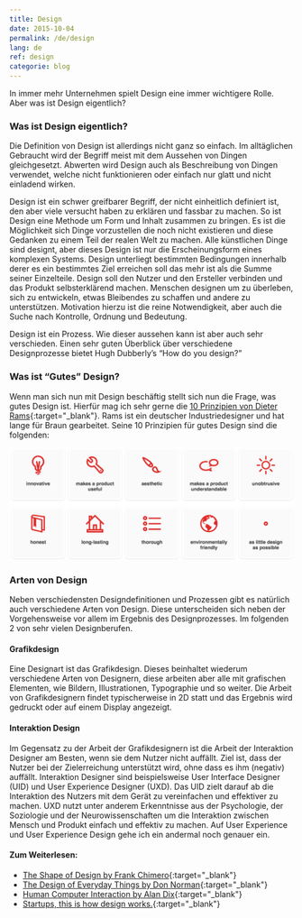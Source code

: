 ```yaml
---
title: Design
date: 2015-10-04
permalink: /de/design
lang: de
ref: design
categorie: blog
---
```


In immer mehr Unternehmen spielt Design eine immer wichtigere Rolle. Aber was ist Design eigentlich?


### Was ist Design eigentlich?

Die Definition von Design ist allerdings nicht ganz so einfach. Im alltäglichen Gebraucht wird der Begriff meist mit dem Aussehen von Dingen gleichgesetzt. Abwerten wird Design auch als Beschreibung von Dingen verwendet, welche nicht funktionieren oder einfach nur glatt und nicht einladend wirken. 

Design ist ein schwer greifbarer Begriff, der nicht einheitlich definiert ist, den aber viele versucht haben zu erklären und fassbar zu machen. So ist Design eine Methode um Form und Inhalt zusammen zu bringen. Es ist die Möglichkeit sich Dinge vorzustellen die noch nicht existieren und diese Gedanken zu einem Teil der realen Welt zu machen. Alle künstlichen Dinge sind designt, aber dieses Design ist nur die Erscheinungsform eines komplexen Systems. Design unterliegt bestimmten Bedingungen innerhalb derer es ein bestimmtes Ziel erreichen soll das mehr ist als die Summe seiner Einzelteile. Design soll den Nutzer und den Ersteller verbinden und das Produkt selbsterklärend machen. Menschen designen um zu überleben, sich zu entwickeln, etwas Bleibendes zu schaffen und andere zu unterstützen. Motivation hierzu ist die reine Notwendigkeit, aber auch die Suche nach Kontrolle, Ordnung und Bedeutung. 

Design ist ein Prozess. Wie dieser aussehen kann ist aber auch sehr verschieden. Einen sehr guten Überblick über verschiedene Designprozesse bietet Hugh Dubberly’s “How do you design?”


### Was ist “Gutes” Design?

Wenn man sich nun mit Design beschäftig stellt sich nun die Frage, was gutes Design ist. Hierfür mag ich sehr gerne die [10 Prinzipien von Dieter Rams](https://startupsthisishowdesignworks.com){:target="_blank"}. Rams ist ein deutscher Industriedesigner und hat lange für Braun gearbeitet. Seine 10 Prinzipien für gutes Design sind die folgenden:

![img](/img/gooddesign.png)


### Arten von Design

Neben verschiedensten Designdefinitionen und Prozessen gibt es natürlich auch verschiedene Arten von Design. Diese unterscheiden sich neben der Vorgehensweise vor allem im Ergebnis des Designprozesses. Im folgenden 2 von sehr vielen Designberufen.


#### Grafikdesign

Eine Designart ist das Grafikdesign. Dieses beinhaltet wiederum verschiedene Arten von Designern, diese arbeiten aber alle mit grafischen Elementen, wie Bildern, Illustrationen, Typographie und so weiter. Die Arbeit von Grafikdesignern findet typischerweise in 2D statt und das Ergebnis wird gedruckt oder auf einem Display angezeigt.


#### Interaktion Design

Im Gegensatz zu der Arbeit der Grafikdesignern ist die Arbeit der Interaktion Designer am Besten, wenn sie dem Nutzer nicht auffällt. Ziel ist, dass der Nutzer bei der Zielerreichung unterstützt wird, ohne dass es ihm (negativ) auffällt. 
Interaktion Designer sind beispielsweise User Interface Designer (UID) und User Experience Designer (UXD).
Das UID zielt darauf ab die Interaktion des Nutzers mit dem Gerät zu vereinfachen und effektiver zu machen. 
UXD nutzt unter anderem Erkenntnisse aus der Psychologie, der Soziologie und der Neurowissenschaften um die Interaktion zwischen Mensch und Produkt einfach und effektiv zu machen. 
Auf User Experience und User Experience Design gehe ich ein andermal noch genauer ein.



#### Zum Weiterlesen:

- [The Shape of Design by Frank Chimero](http://www.shapeofdesignbook.com){:target="_blank"}
- [The Design of Everyday Things by Don Norman](http://www.amazon.de/gp/product/0465050654/ref=as_li_tl?ie=UTF8&camp=1638&creative=19454&creativeASIN=0465050654&linkCode=as2&tag=vereortl-21){:target="_blank"}
- [Human Computer Interaction by Alan Dix](http://www.amazon.de/gp/product/0130461091/ref=as_li_tl?ie=UTF8&camp=1638&creative=19454&creativeASIN=0130461091&linkCode=as2&tag=vereortl-21){:target="_blank"}   
- [Startups, this is how design works.](https://startupsthisishowdesignworks.com){:target="_blank"}
